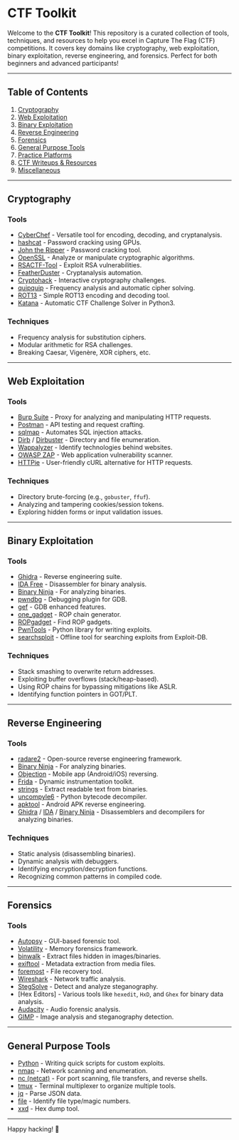 # CTF Toolkit

Welcome to the **CTF Toolkit**! This repository is a curated collection of tools, techniques, and resources to help you excel in Capture The Flag (CTF) competitions. It covers key domains like cryptography, web exploitation, binary exploitation, reverse engineering, and forensics. Perfect for both beginners and advanced participants!

---

## Table of Contents
1. [Cryptography](#cryptography)
2. [Web Exploitation](#web-exploitation)
3. [Binary Exploitation](#binary-exploitation)
4. [Reverse Engineering](#reverse-engineering)
5. [Forensics](#forensics)
6. [General Purpose Tools](#general-purpose-tools)
7. [Practice Platforms](#practice-platforms)
8. [CTF Writeups & Resources](#ctf-writeups--resources)
9. [Miscellaneous](#miscellaneous)

---

## Cryptography

### **Tools**
- [CyberChef](https://gchq.github.io/CyberChef/) - Versatile tool for encoding, decoding, and cryptanalysis.
- [hashcat](https://hashcat.net/hashcat/) - Password cracking using GPUs.
- [John the Ripper](https://www.openwall.com/john/) - Password cracking tool.
- [OpenSSL](https://www.openssl.org/) - Analyze or manipulate cryptographic algorithms.
- [RSACTF-Tool](https://github.com/Ganapati/RsaCtfTool) - Exploit RSA vulnerabilities.
- [FeatherDuster](https://github.com/nccgroup/featherduster) - Cryptanalysis automation.
- [Cryptohack](https://cryptohack.org/) - Interactive cryptography challenges.
- [quipquip](https://quipqiup.com/) - Frequency analysis and automatic cipher solving.
- [ROT13](https://rot13.com/) - Simple ROT13 encoding and decoding tool.
- [Katana](https://github.com/JohnHammond/katana) - Automatic CTF Challenge Solver in Python3.

### **Techniques**
- Frequency analysis for substitution ciphers.
- Modular arithmetic for RSA challenges.
- Breaking Caesar, Vigenère, XOR ciphers, etc.

---

## Web Exploitation

### **Tools**
- [Burp Suite](https://portswigger.net/burp) - Proxy for analyzing and manipulating HTTP requests.
- [Postman](https://www.postman.com/) - API testing and request crafting.
- [sqlmap](https://sqlmap.org/) - Automates SQL injection attacks.
- [Dirb](https://tools.kali.org/web-applications/dirb) / [Dirbuster](https://www.kali.org/tools/dirbuster/) - Directory and file enumeration.
- [Wappalyzer](https://www.wappalyzer.com/) - Identify technologies behind websites.
- [OWASP ZAP](https://www.zaproxy.org/) - Web application vulnerability scanner.
- [HTTPie](https://httpie.io/) - User-friendly cURL alternative for HTTP requests.

### **Techniques**
- Directory brute-forcing (e.g., `gobuster`, `ffuf`).
- Analyzing and tampering cookies/session tokens.
- Exploring hidden forms or input validation issues.

---

## Binary Exploitation

### **Tools**
- [Ghidra](https://ghidra-sre.org/) - Reverse engineering suite.
- [IDA Free](https://hex-rays.com/ida-free/) - Disassembler for binary analysis.
- [Binary Ninja](https://binary.ninja/) - For analyzing binaries.
- [pwndbg](https://github.com/pwndbg/pwndbg) - Debugging plugin for GDB.
- [gef](https://github.com/hugsy/gef) - GDB enhanced features.
- [one_gadget](https://github.com/david942j/one_gadget) - ROP chain generator.
- [ROPgadget](https://github.com/JonathanSalwan/ROPgadget) - Find ROP gadgets.
- [PwnTools](https://github.com/Gallopsled/pwntools) - Python library for writing exploits.
- [searchsploit](https://www.exploit-db.com/searchsploit) - Offline tool for searching exploits from Exploit-DB.

### **Techniques**
- Stack smashing to overwrite return addresses.
- Exploiting buffer overflows (stack/heap-based).
- Using ROP chains for bypassing mitigations like ASLR.
- Identifying function pointers in GOT/PLT.

---

## Reverse Engineering

### **Tools**
- [radare2](https://github.com/radareorg/radare2) - Open-source reverse engineering framework.
- [Binary Ninja](https://binary.ninja/) - For analyzing binaries.
- [Objection](https://github.com/sensepost/objection) - Mobile app (Android/iOS) reversing.
- [Frida](https://frida.re/) - Dynamic instrumentation toolkit.
- [strings](https://man7.org/linux/man-pages/man1/strings.1.html) - Extract readable text from binaries.
- [uncompyle6](https://github.com/rocky/python-uncompyle6) - Python bytecode decompiler.
- [apktool](https://ibotpeaches.github.io/Apktool/) - Android APK reverse engineering.
- [Ghidra](https://ghidra-sre.org/) / [IDA](https://hex-rays.com/ida-free/) / [Binary Ninja](https://binary.ninja/) - Disassemblers and decompilers for analyzing binaries.

### **Techniques**
- Static analysis (disassembling binaries).
- Dynamic analysis with debuggers.
- Identifying encryption/decryption functions.
- Recognizing common patterns in compiled code.

---

## Forensics

### **Tools**
- [Autopsy](https://www.autopsy.com/) - GUI-based forensic tool.
- [Volatility](https://www.volatilityfoundation.org/) - Memory forensics framework.
- [binwalk](https://github.com/ReFirmLabs/binwalk) - Extract files hidden in images/binaries.
- [exiftool](https://exiftool.org/) - Metadata extraction from media files.
- [foremost](https://foremost.sourceforge.net/) - File recovery tool.
- [Wireshark](https://www.wireshark.org/) - Network traffic analysis.
- [StegSolve](https://github.com/zardus/ctf-tools/tree/master/stegsolve) - Detect and analyze steganography.
- [Hex Editors] - Various tools like `hexedit`, `HxD`, and `Ghex` for binary data analysis.
- [Audacity](https://www.audacityteam.org/) - Audio forensic analysis.
- [GIMP](https://www.gimp.org/) - Image analysis and steganography detection.

---

## General Purpose Tools

- [Python](https://www.python.org/) - Writing quick scripts for custom exploits.
- [nmap](https://nmap.org/) - Network scanning and enumeration.
- [nc (netcat)](https://man7.org/linux/man-pages/man1/nc.1.html) - For port scanning, file transfers, and reverse shells.
- [tmux](https://github.com/tmux/tmux/wiki) - Terminal multiplexer to organize multiple tools.
- [jq](https://stedolan.github.io/jq/) - Parse JSON data.
- [file](https://man7.org/linux/man-pages/man1/file.1.html) - Identify file type/magic numbers.
- [xxd](https://linux.die.net/man/1/xxd) - Hex dump tool.

---

Happy hacking! 🚀
